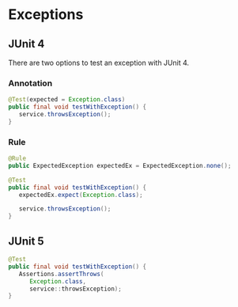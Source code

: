 # Exceptions

## JUnit 4

There are two options to test an exception with JUnit 4.

### Annotation

```java
@Test(expected = Exception.class)
public final void testWithException() {
   service.throwsException();
}
```

### Rule

```java
@Rule
public ExpectedException expectedEx = ExpectedException.none();

@Test
public final void testWithException() {
   expectedEx.expect(Exception.class);

   service.throwsException();
}
```

## JUnit 5

```java
@Test
public final void testWithException() {
   Assertions.assertThrows(
      Exception.class,
      service::throwsException);
}
```



